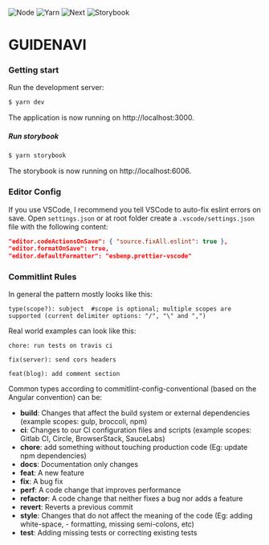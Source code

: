 ![Node](https://img.shields.io/badge/node%40latest-%3E%3D16.13.2-red) ![Yarn](https://img.shields.io/badge/yarn%40latest-%3E%3D1.22.17-yellow) ![Next](https://img.shields.io/badge/next-12.0.8-brightgreen) ![Storybook](https://img.shields.io/badge/storybook-%5E6.4.18-blue)

# GUIDENAVI

### Getting start

Run the development server:

```bash
$ yarn dev
```

The application is now running on http://localhost:3000.

##### Run storybook

```bash
$ yarn storybook
```

The storybook is now running on http://localhost:6006.

### Editor Config

If you use VSCode, I recommend you tell VSCode to auto-fix eslint errors on save.
Open `settings.json` or at root folder create a `.vscode/settings.json` file with the following content:

```json
"editor.codeActionsOnSave": { "source.fixAll.eslint": true },
"editor.formatOnSave": true,
"editor.defaultFormatter": "esbenp.prettier-vscode"
```

### Commitlint Rules

In general the pattern mostly looks like this:

```
type(scope?): subject  #scope is optional; multiple scopes are supported (current delimiter options: "/", "\" and ",")
```

Real world examples can look like this:

```
chore: run tests on travis ci
```

```
fix(server): send cors headers
```

```
feat(blog): add comment section
```

Common types according to commitlint-config-conventional (based on the Angular convention) can be:

- **build**: Changes that affect the build system or external dependencies (example scopes: gulp, broccoli, npm)
- **ci**: Changes to our CI configuration files and scripts (example scopes: Gitlab CI, Circle, BrowserStack, SauceLabs)
- **chore**: add something without touching production code (Eg: update npm dependencies)
- **docs**: Documentation only changes
- **feat**: A new feature
- **fix**: A bug fix
- **perf**: A code change that improves performance
- **refactor**: A code change that neither fixes a bug nor adds a feature
- **revert**: Reverts a previous commit
- **style**: Changes that do not affect the meaning of the code (Eg: adding white-space, - formatting, missing semi-colons, etc)
- **test**: Adding missing tests or correcting existing tests
